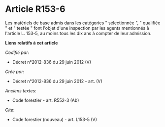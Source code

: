 # Article R153-6

Les matériels de base admis dans les catégories " sélectionnée ", " qualifiée " et " testée " font l'objet d'une inspection
par les agents mentionnés à l'article L. 153-5, au moins tous les dix ans à compter de leur admission.

**Liens relatifs à cet article**

_Codifié par_:

  - Décret n°2012-836 du 29 juin 2012 (V)

_Créé par_:

  - Décret n°2012-836 du 29 juin 2012 - art. (V)

_Anciens textes_:

  - Code forestier - art. R552-3 (Ab)

_Cite_:

  - Code forestier (nouveau) - art. L153-5 (V)
